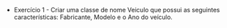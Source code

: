 - Exercício 1 - Criar uma classe de nome Veiculo que possui as seguintes características: Fabricante, Modelo e o Ano do veículo.
